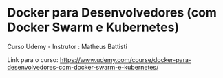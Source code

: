 # Docker para Desenvolvedores (com Docker Swarm e Kubernetes)

Curso Udemy - Instrutor : Matheus Battisti

Link para o curso: https://www.udemy.com/course/docker-para-desenvolvedores-com-docker-swarm-e-kubernetes/
